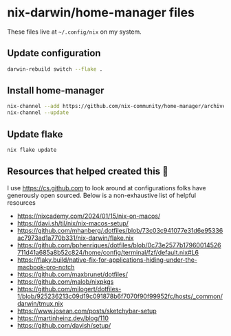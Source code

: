 # nix-darwin/home-manager files

These files live at `~/.config/nix` on my system.

## Update configuration

```sh
darwin-rebuild switch --flake .
```

## Install home-manager

```sh
nix-channel --add https://github.com/nix-community/home-manager/archive/master.tar.gz home-manager
nix-channel --update
```

## Update flake

```sh
nix flake update
```

## Resources that helped created this 🙏

I use https://cs.github.com to look around at configurations folks have generously open sourced.
Below is a non-exhaustive list of helpful resources

- https://nixcademy.com/2024/01/15/nix-on-macos/
- https://davi.sh/til/nix/nix-macos-setup/
- https://github.com/mhanberg/.dotfiles/blob/73c03c941077e31d6e95336ac7973ad1a770b331/nix-darwin/flake.nix
- https://github.com/bphenriques/dotfiles/blob/0c73e2577b17960014526711d41a685a8b52c824/home/config/terminal/fzf/default.nix#L6
- https://flaky.build/native-fix-for-applications-hiding-under-the-macbook-pro-notch
- https://github.com/maxbrunet/dotfiles/
- https://github.com/malob/nixpkgs
- https://github.com/milogert/dotfiles-1/blob/925236213c09d19c091878b6f7070f90f99952fc/hosts/_common/darwin/tmux.nix
- https://www.josean.com/posts/sketchybar-setup
- https://martinheinz.dev/blog/110
- https://github.com/davish/setup/
